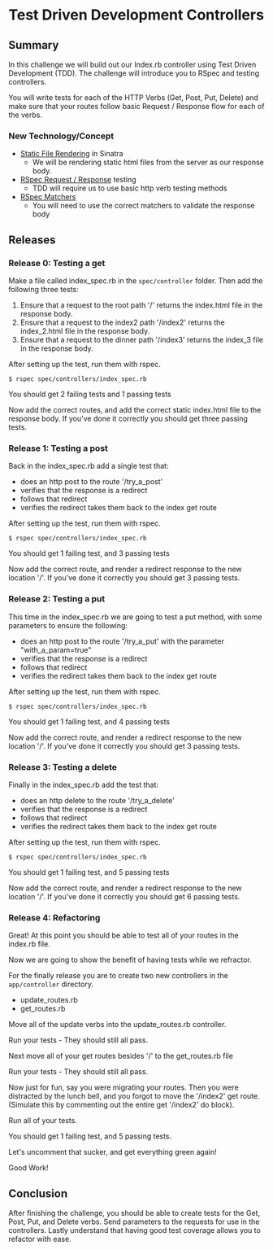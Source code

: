 # Test Driven Development Controllers

## Summary
In this challenge we will build out our Index.rb controller using Test Driven Development (TDD). The challenge will introduce you to RSpec and testing controllers.

You will write tests for each of the HTTP Verbs (Get, Post, Put, Delete) and make sure that your routes follow basic Request / Response flow for each of the verbs.


### New Technology/Concept

- [Static File Rendering](http://stackoverflow.com/questions/2437390/serving-static-files-with-sinatra) in Sinatra
	- We will be rendering static html files from the server as our response body.
- [RSpec Request / Response](http://www.sinatrarb.com/testing.html) testing
	- TDD will require us to use basic http verb testing methods
- [RSpec Matchers](http://www.relishapp.com/rspec/rspec-expectations/docs/built-in-matchers)
	- You will need to use the correct matchers to validate the response body
	

## Releases

### Release 0: Testing a get
Make a file called index_spec.rb in the ```spec/controller``` folder. Then add the following three tests:

1. Ensure that a request to the root path '/' returns the index.html file in the response body.
2. Ensure that a request to the index2 path '/index2' returns the index_2.html file in the response body.
3. Ensure that a request to the dinner path '/index3' returns the index_3 file in the response body.

After setting up the test, run them with rspec.

```
$ rspec spec/controllers/index_spec.rb
```

You should get 2 failing tests and 1 passing tests

Now add the correct routes, and add the correct static index.html file to the response body. If you've done it correctly you should get three passing tests.


### Release 1: Testing a post
Back in the index_spec.rb add a single test that:

- does an http post to the route '/try_a_post'
- verifies that the response is a redirect
- follows that redirect
- verifies the redirect takes them back to the index get route

After setting up the test, run them with rspec.

```
$ rspec spec/controllers/index_spec.rb
```
You should get 1 failing test, and 3 passing tests

Now add the correct route, and render a redirect response to the new location '/'. If you've done it correctly you should get 3 passing tests.


### Release 2: Testing a put
This time in the index_spec.rb we are going to test a put method, with some parameters to ensure the following:

- does an http post to the route '/try_a_put' with the parameter "with_a_param=true"
- verifies that the response is a redirect
- follows that redirect
- verifies the redirect takes them back to the index get route

After setting up the test, run them with rspec.

```
$ rspec spec/controllers/index_spec.rb
```
You should get 1 failing test, and 4 passing tests

Now add the correct route, and render a redirect response to the new location '/'. If you've done it correctly you should get 3 passing tests.


### Release 3: Testing a delete
Finally in the index_spec.rb add the test that:

- does an http delete to the route '/try_a_delete'
- verifies that the response is a redirect
- follows that redirect
- verifies the redirect takes them back to the index get route

After setting up the test, run them with rspec.

```
$ rspec spec/controllers/index_spec.rb
```
You should get 1 failing test, and 5 passing tests

Now add the correct route, and render a redirect response to the new location '/'. If you've done it correctly you should get 6 passing tests.


### Release 4: Refactoring
Great! At this point you should be able to test all of your routes in the index.rb file.

Now we are going to show the benefit of having tests while we refractor.

For the finally release you are to create two new controllers in the ```app/controller``` directory.

- update_routes.rb
- get_routes.rb

Move all of the update verbs into the update_routes.rb controller.

Run your tests - They should still all pass.

Next move all of your get routes besides '/' to the get_routes.rb file

Run your tests - They should still all pass.

Now just for fun, say you were migrating your routes. Then you were distracted by the lunch bell, and you forgot to move the '/index2' get route. (Simulate this by commenting out the entire get '/index2' do block).

Run all of your tests.

You should get 1 failing test, and 5 passing tests.

Let's uncomment that sucker, and get everything green again!

Good Work!

## Conclusion
After finishing the challenge, you should be able to create tests for the Get, Post, Put, and Delete verbs. Send parameters to the requests for use in the controllers. Lastly understand that having good test coverage allows you to refactor with ease.

